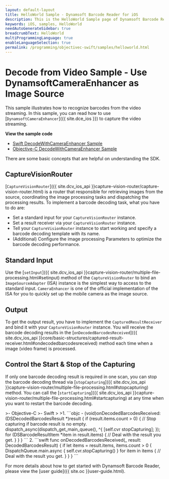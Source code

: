 ```yaml
---
layout: default-layout
title: HelloWorld Sample - Dynamsoft Barcode Reader for iOS
description: This is the HelloWorld Sample page of Dynamsoft Barcode Reader for iOS SDK.
keywords: iOS, samples, HelloWorld
needAutoGenerateSidebar: true
breadcrumbText: HelloWorld
multiProgrammingLanguage: true
enableLanguageSelection: true
permalink: /programming/objectivec-swift/samples/helloworld.html
---
```


# Decode from Video Sample - Use DynamsoftCameraEnhancer as Image Source

This sample illustrates how to recognize barcodes from the video streaming. In this sample, you can read how to use [`DynamsoftCameraEnhancer`]({{ site.dce_ios }}) to capture the video streaming.

**View the sample code**

* <a href="https://github.com/Dynamsoft/barcode-reader-mobile-samples/tree/main/ios/HelloWorld/DecodeWithCameraEnhancer/" target="_blank">Swift DecodeWithCameraEnhancer Sample</a>
* <a href="https://github.com/Dynamsoft/barcode-reader-mobile-samples/tree/main/ios/HelloWorld/DecodeWithCameraEnhancerObjc/" target="_blank">Objective-C DecodeWithCameraEnhancer Sample</a>

There are some basic concepts that are helpful on understanding the SDK.

## CaptureVisionRouter

[`CaptureVisionRouter`]({{ site.dcv_ios_api }}capture-vision-router/capture-vision-router.html) is a router that responsible for retrieving images from the source, coordinating the image processing tasks and dispatching the processing results. To implement a barcode decoding task, what you have to do are:

* Set a standard input for your `CaptureVisionRouter` instance.
* Set a result receiver via your `CaptureVisionRouter` instance.
* Tell your `CaptureVisionRouter` instance to start working and specify a barcode decoding template with its name.
* (Additional) Configure the image processing Parameters to optimize the barcode decoding performance.

## Standard Input

Use the [`setInput`]({{ site.dcv_ios_api }}capture-vision-router/multiple-file-processing.html#setinput) method of the `CaptureVisionRouter` to bind an `ImageSourceAdapter` (ISA) instance is the simplest way to access to the standard input. `CameraEnhancer` is one of the official implementation of the ISA for you to quickly set up the mobile camera as the image source.

## Output

To get the output result, you have to implement the `CapturedResultReceiver` and bind it with your `CaptureVisionRouter` instance. You will receive the barcode decoding results in the [`onDecodedBarcodesReceived`]({{ site.dcv_ios_api }}core/basic-structures/captured-result-receiver.html#ondecodedbarcodesreceived) method each time when a image (video frame) is processed.

## Control the Start & Stop of the Capturing

If only one barcode decoding result is required in one scan, you can stop the barcode decoding thread via [`stopCapturing`]({{ site.dcv_ios_api }}capture-vision-router/multiple-file-processing.html#stopcapturing) method. You can call the [`startCapturing`]({{ site.dcv_ios_api }}capture-vision-router/multiple-file-processing.html#startcapturing) at any time when you want to restart the barcode decoding.

<div class="sample-code-prefix"></div>
>- Objective-C
>- Swift
>
>1. 
```objc
- (void)onDecodedBarcodesReceived:(DSDecodedBarcodesResult *)result {
   if (result.items.count > 0) {
          // Stop capturing if barcode result is no empty.
          dispatch_async(dispatch_get_main_queue(), ^{
             [self.cvr stopCapturing];
          });
          for (DSBarcodeResultItem *item in result.items) {
             // Deal with the result you get.
          }
   }
}
```
2. 
```swift
func onDecodedBarcodesReceived(_ result: DecodedBarcodesResult) {
   if let items = result.items, items.count > 0 {
          DispatchQueue.main.async {
             self.cvr.stopCapturing()
          }
          for item in items {
             // Deal with the result you get.
          }
   }
}
```

For more details about how to get started with Dynamsoft Barcode Reader, please view the [user guide]({{ site.oc }}user-guide.html).
